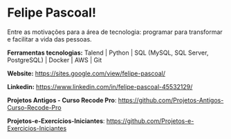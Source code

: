 
# Felipe Pascoal!

Entre as motivações para a área de tecnologia: programar para transformar e facilitar a vida das pessoas.

**Ferramentas tecnologias:** Talend | Python | SQL (MySQL, SQL Server, PostgreSQL) | Docker | AWS | Git

**Website:** https://sites.google.com/view/felipe-pascoal/

**Linkedin:** https://www.linkedin.com/in/felipe-pascoal-45532129/

**Projetos Antigos - Curso Recode Pro**: https://github.com/Projetos-Antigos-Curso-Recode-Pro

**Projetos-e-Exercícios-Iniciantes**: https://github.com/Projetos-e-Exercicios-Iniciantes
